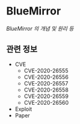 # BlueMirror
*BlueMirror 의 개념 및 원리 등*

## 관련 정보
- CVE
    - CVE-2020-26555
    - CVE-2020-26556
    - CVE-2020-26557
    - CVE-2020-26558
    - CVE-2020-26559
    - CVE-2020-26560
- Exploit
- Paper
